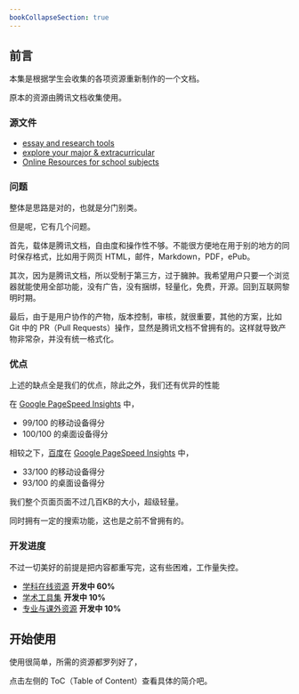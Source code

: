 ```yaml
---
bookCollapseSection: true
---
```


## 前言

本集是根据学生会收集的各项资源重新制作的一个文档。

原本的资源由腾讯文档收集使用。

### 源文件

- [essay and research tools](https://docs.qq.com/doc/DQmNvTWxGenhWU01o)
- [explore your major & extracurricular](https://docs.qq.com/doc/DQmxCYVlFdUhuSU1p)
- [Online Resources for school subjects](https://docs.qq.com/doc/DQnltV21YTVlQSG1a)

### 问题

整体是思路是对的，也就是分门别类。

但是呢，它有几个问题。

首先，载体是腾讯文档，自由度和操作性不够。不能很方便地在用于别的地方的同时保存格式，比如用于网页 HTML，邮件，Markdown，PDF，ePub。

其次，因为是腾讯文档，所以受制于第三方，过于臃肿。我希望用户只要一个浏览器就能使用全部功能，没有广告，没有捆绑，轻量化，免费，开源。回到互联网黎明时期。

最后，由于是用户协作的产物，版本控制，审核，就很重要，其他的方案，比如 Git 中的 PR（Pull Requests）操作，显然是腾讯文档不曾拥有的。这样就导致产物非常杂，并没有统一格式化。

### 优点

上述的缺点全是我们的优点，除此之外，我们还有优异的性能

在 [Google PageSpeed Insights](https://pagespeed.web.dev/) 中， 

- 99/100 的移动设备得分
- 100/100 的桌面设备得分

相较之下，[百度](https://www.baidu.com/)在 [Google PageSpeed Insights](https://pagespeed.web.dev/) 中，

- 33/100 的移动设备得分
- 93/100 的桌面设备得分

我们整个页面页面不过几百KB的大小，超级轻量。

同时拥有一定的搜索功能，这也是之前不曾拥有的。

### 开发进度

不过一切美好的前提是把内容都重写完，这有些困难，工作量失控。

- [学科在线资源](学科在线资源/) **开发中 60%**
- [学术工具集](学术工具集/) **开发中 10%**
- [专业与课外资源](专业与课外资源/) **开发中 10%**

## 开始使用

使用很简单，所需的资源都罗列好了，

点击左侧的 ToC（Table of Content）查看具体的简介吧。
